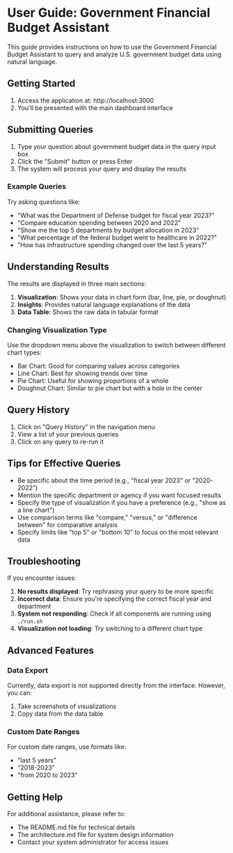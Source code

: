 # User Guide: Government Financial Budget Assistant

This guide provides instructions on how to use the Government Financial Budget Assistant to query and analyze U.S. government budget data using natural language.

## Getting Started

1. Access the application at: http://localhost:3000
2. You'll be presented with the main dashboard interface

## Submitting Queries

1. Type your question about government budget data in the query input box
2. Click the "Submit" button or press Enter
3. The system will process your query and display the results

### Example Queries

Try asking questions like:
- "What was the Department of Defense budget for fiscal year 2023?"
- "Compare education spending between 2020 and 2022"
- "Show me the top 5 departments by budget allocation in 2023"
- "What percentage of the federal budget went to healthcare in 2022?"
- "How has infrastructure spending changed over the last 5 years?"

## Understanding Results

The results are displayed in three main sections:

1. **Visualization**: Shows your data in chart form (bar, line, pie, or doughnut)
2. **Insights**: Provides natural language explanations of the data
3. **Data Table**: Shows the raw data in tabular format

### Changing Visualization Type

Use the dropdown menu above the visualization to switch between different chart types:
- Bar Chart: Good for comparing values across categories
- Line Chart: Best for showing trends over time
- Pie Chart: Useful for showing proportions of a whole
- Doughnut Chart: Similar to pie chart but with a hole in the center

## Query History

1. Click on "Query History" in the navigation menu
2. View a list of your previous queries
3. Click on any query to re-run it

## Tips for Effective Queries

- Be specific about the time period (e.g., "fiscal year 2023" or "2020-2022")
- Mention the specific department or agency if you want focused results
- Specify the type of visualization if you have a preference (e.g., "show as a line chart")
- Use comparison terms like "compare," "versus," or "difference between" for comparative analysis
- Specify limits like "top 5" or "bottom 10" to focus on the most relevant data

## Troubleshooting

If you encounter issues:

1. **No results displayed**: Try rephrasing your query to be more specific
2. **Incorrect data**: Ensure you're specifying the correct fiscal year and department
3. **System not responding**: Check if all components are running using `./run.sh`
4. **Visualization not loading**: Try switching to a different chart type

## Advanced Features

### Data Export

Currently, data export is not supported directly from the interface. However, you can:
1. Take screenshots of visualizations
2. Copy data from the data table

### Custom Date Ranges

For custom date ranges, use formats like:
- "last 5 years"
- "2018-2023"
- "from 2020 to 2023"

## Getting Help

For additional assistance, please refer to:
- The README.md file for technical details
- The architecture.md file for system design information
- Contact your system administrator for access issues
